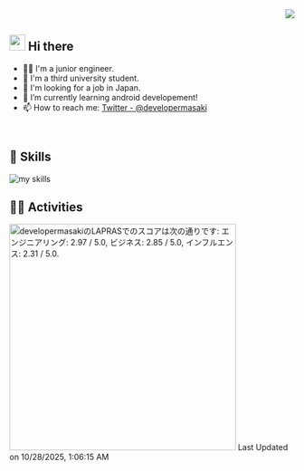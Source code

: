 <!-- 1. GitHub ユーザー名を変更 -->
<div align="right">
  <img src="https://komarev.com/ghpvc/?username=developermasaki" />
</div>

## <img src="https://media.giphy.com/media/hvRJCLFzcasrR4ia7z/giphy.gif" width="28"> Hi there

- 🧑‍💻 I'm a junior engineer.
- 🏫 I'm a third university student.
- 💼 I'm looking for a job in Japan.
- 🌱 I’m currently learning android developement!
- 📫 How to reach me: [Twitter - @developermasaki](https://twitter.com/DeveloperMasaki)
<br>

## 🌱 Skills
<img alt="my skills" src="https://skillicons.dev/icons?theme=dark&perline=7&i=androidstudio,kotlin,figma" />
<br>

## 🏃‍♀️ Activities
<!--START_SECTION:lapras-card-->
<p ><a href="https://lapras.com/public/developermasaki" target="_blank" rel="noopener noreferrer"><img alt="developermasakiのLAPRASでのスコアは次の通りです: エンジニアリング: 2.97 / 5.0, ビジネス: 2.85 / 5.0, インフルエンス: 2.31 / 5.0." src="https://lapras-card-generator.vercel.app/api/svg?e=2.97&b=2.85&i=2.31&b1=%23020E27&b2=%230E5593&i1=%23030E21&i2=%231688BF&l=ja" width="400" ></a>  
Last Updated on 10/28/2025, 1:06:15 AM</p>
<!--END_SECTION:lapras-card-->

